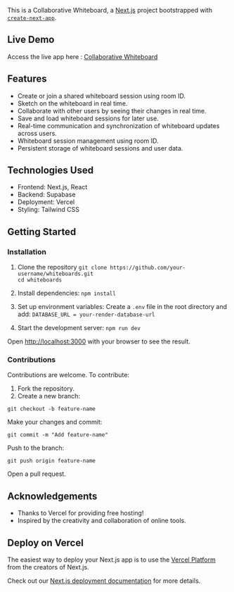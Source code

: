 This is a Collaborative Whiteboard, a [Next.js](https://nextjs.org) project bootstrapped with [`create-next-app`](https://github.com/vercel/next.js/tree/canary/packages/create-next-app).

## Live Demo

Access the live app here : [Collaborative Whiteboard](https://whiteboards-three.vercel.app/)

## Features
- Create or join a shared whiteboard session using room ID.
- Sketch on the whiteboard in real time.
- Collaborate with other users by seeing their changes in real time.
- Save and load whiteboard sessions for later use.
- Real-time communication and synchronization of whiteboard updates across users.
- Whiteboard session management using room ID.
- Persistent storage of whiteboard sessions and user data.

## Technologies Used
- Frontend: Next.js, React
- Backend: Supabase
- Deployment: Vercel
- Styling: Tailwind CSS

## Getting Started
### Installation

1. Clone the repository
   `git clone https://github.com/your-username/whiteboards.git`  
   `cd whiteboards`

2. Install dependencies:
   `npm install`

3. Set up environment variables:
   Create a `.env` file in the root directory and add:
   `DATABASE_URL = your-render-database-url`

4. Start the development server:
   `npm run dev`

Open [http://localhost:3000](http://localhost:3000) with your browser to see the result.

### Contributions

Contributions are welcome. To contribute:

1. Fork the repository.
2. Create a new branch:

`git checkout -b feature-name` 

Make your changes and commit:

`git commit -m "Add feature-name"`  

Push to the branch:

`git push origin feature-name`  

Open a pull request.

## Acknowledgements

- Thanks to Vercel for providing free hosting!
- Inspired by the creativity and collaboration of online tools.


## Deploy on Vercel

The easiest way to deploy your Next.js app is to use the [Vercel Platform](https://vercel.com/new?utm_medium=default-template&filter=next.js&utm_source=create-next-app&utm_campaign=create-next-app-readme) from the creators of Next.js.

Check out our [Next.js deployment documentation](https://nextjs.org/docs/app/building-your-application/deploying) for more details.
